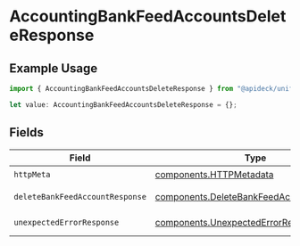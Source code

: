 # AccountingBankFeedAccountsDeleteResponse

## Example Usage

```typescript
import { AccountingBankFeedAccountsDeleteResponse } from "@apideck/unify/models/operations";

let value: AccountingBankFeedAccountsDeleteResponse = {};
```

## Fields

| Field                                                                                                | Type                                                                                                 | Required                                                                                             | Description                                                                                          |
| ---------------------------------------------------------------------------------------------------- | ---------------------------------------------------------------------------------------------------- | ---------------------------------------------------------------------------------------------------- | ---------------------------------------------------------------------------------------------------- |
| `httpMeta`                                                                                           | [components.HTTPMetadata](../../models/components/httpmetadata.md)                                   | :heavy_check_mark:                                                                                   | N/A                                                                                                  |
| `deleteBankFeedAccountResponse`                                                                      | [components.DeleteBankFeedAccountResponse](../../models/components/deletebankfeedaccountresponse.md) | :heavy_minus_sign:                                                                                   | Bank Feed Accounts                                                                                   |
| `unexpectedErrorResponse`                                                                            | [components.UnexpectedErrorResponse](../../models/components/unexpectederrorresponse.md)             | :heavy_minus_sign:                                                                                   | Unexpected error                                                                                     |